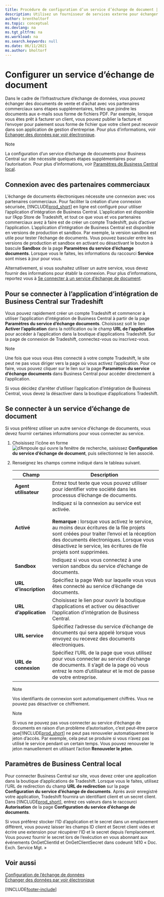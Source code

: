 ```yaml
---
title: Procédure de configuration d’un service d’échange de document | Microsoft Docs
description: Utilisez un fournisseur de services externe pour échanger des documents électroniques avec vos partenaires commerciaux.
author: brentholtorf
ms.topic: conceptual
ms.devlang: na
ms.tgt_pltfrm: na
ms.workload: na
ms.search.keywords: null
ms.date: 06/11/2021
ms.author: bholtorf
---
```

# Configurer un service d’échange de document

Dans le cadre de l’Infrastructure d’échange de données, vous pouvez échanger des documents de vente et d’achat avec vos partenaires commerciaux sans étapes supplémentaires, telles que joindre les documents aux e-mails sous forme de fichiers PDF. Par exemple, lorsque vous êtes prêt à facturer un client, vous pouvez publier la facture et l’envoyer pour paiement sous forme de fichier que votre client peut recevoir dans son application de gestion d’entreprise. Pour plus d’informations, voir [Échanger des données par voir électronique](across-data-exchange.md).

> [!NOTE]
> La configuration d’un service d’échange de documents pour Business Central sur site nécessite quelques étapes supplémentaires pour l’autorisation. Pour plus d’informations, voir [Paramètres de Business Central local](#settings-for-business-central-on-premises).

## Connexion avec des partenaires commerciaux

L’échange de documents électroniques nécessite une connexion avec vos partenaires commerciaux. Pour faciliter la création d’une connexion sécurisée, [!INCLUDE[prod_short](includes/prod_short.md)] en ligne est configuré pour utiliser l’application d’intégration de Business Central. L’application est disponible sur l’App Store de Tradeshift, et tout ce que vous et vos partenaires commerciaux avez à faire est de créer un compte Tradeshift, puis d’activer l’application. L’application d’intégration de Business Central est disponible en versions de production et sandbox. Par exemple, la version sandbox est utile pour tester l’échange de documents. Vous pouvez basculer entre les versions de production et sandbox en activant ou désactivant le bouton à bascule **Sandbox** de la page **Paramètres du service d’échange documents**. Lorsque vous le faites, les informations du raccourci **Service** sont mises à jour pour vous.

Alternativement, si vous souhaitez utiliser un autre service, vous devez fournir des informations pour établir la connexion. Pour plus d’informations, reportez vous à [Se connecter à un service d’échange de document](across-how-to-set-up-a-document-exchange-service.md#to-connect-to-a-document-exchange-service).

## Pour se connecter à l’application d’intégration de Business Central sur Tradeshift

Vous pouvez rapidement créer un compte Tradeshift et commencer à utiliser l’application d’intégration de Business Central à partir de la page **Paramètres du service d’échange documents**. Choisissez soit le lien **Activer l’application** dans la notification ou le champ **URL de l’application** pour accéder à l’application dans la boutique d’applications Tradeshift. Sur la page de connexion de Tradeshift, connectez-vous ou inscrivez-vous.

> [!NOTE]
> Une fois que vous vous êtes connecté à votre compte Tradeshift, le site peut ne pas vous diriger vers la page où vous activez l’application. Pour ce faire, vous pouvez cliquer sur le lien sur la page **Paramètres du service d’échange documents** dans Business Central pour accéder directement à l’application.

Si vous décidez d’arrêter d’utiliser l’application d’intégration de Business Central, vous devez la désactiver dans la boutique d’applications Tradeshift. 

## Se connecter à un service d’échange de document

Si vous préférez utiliser un autre service d’échange de documents, vous devez fournir certaines informations pour vous connecter au service.

1. Choisissez l’icône en forme ![d’Ampoule qui ouvre la fenêtre de recherche](media/ui-search/search_small.png "Dites-moi ce que vous voulez faire"), saisissez **Configuration du service d’échange de document**, puis sélectionnez le lien associé.  
2. Renseignez les champs comme indiqué dans le tableau suivant.  

    |Champ|Description|  
    |---------------------------------|---------------------------------------|  
    |**Agent utilisateur**|Entrez tout texte que vous pouvez utiliser pour identifier votre société dans les processus d’échange de documents.|  
    |**Activé**|Indiquez si la connexion au service est activée.<br><br> **Remarque :** lorsque vous activez le service, au moins deux écritures de la file projets sont créées pour traiter l’envoi et la réception des documents électroniques. Lorsque vous désactivez le service, les écritures de file projets sont supprimées.|  
    |**Sandbox**|Indiquez si vous vous connectez à une version sandbox du service d’échange de documents.|
    |**URL d’inscription**|Spécifiez la page Web sur laquelle vous vous êtes connecté au service d’échange de documents.|  
    |**URL d’application**|Choisissez le lien pour ouvrir la boutique d’applications et activer ou désactiver l’application d’intégration de Business Central.|
    |**URL service**|Spécifiez l’adresse du service d’échange de documents qui sera appelé lorsque vous envoyez ou recevez des documents électroniques.|  
    |**URL de connexion**|Spécifiez l’URL de la page que vous utilisez pour vous connecter au service d’échange de documents. Il s’agit de la page où vous entrez le nom d’utilisateur et le mot de passe de votre entreprise.|  
    
    > [!NOTE]  
    > Vos identifiants de connexion sont automatiquement chiffrés. Vous ne pouvez pas désactiver ce chiffrement.

    > [!NOTE]
    > Si vous ne pouvez pas vous connecter au service d’échange de documents en raison d’un problème d’autorisation, c’est peut-être parce que[!INCLUDE[prod_short](includes/prod_short.md)] ne peut pas renouveler automatiquement le jeton d’accès. Par exemple, cela peut se produire si vous n’avez pas utilisé le service pendant un certain temps. Vous pouvez renouveler le jeton manuellement en utilisant l’action **Renouveler le jeton**.

## Paramètres de Business Central local

Pour connecter Business Central sur site, vous devez créer une application dans la boutique d’applications de Tradeshift. Lorsque vous le faites, utilisez l’URL de redirection du champ **URL de redirection** sur la page **Configuration du service d’échange de documents**. Après avoir enregistré votre application, Tradeshift fournira un identifiant client et un secret client. Dans [!INCLUDE[prod_short](includes/prod_short.md)], entrez ces valeurs dans le raccourci **Autorisation** de la page **Configuration du service d’échange de documents**.

Si vous préférez stocker l’ID d’application et le secret dans un emplacement différent, vous pouvez laisser les champs ID client et Secret client vides et écrire une extension pour récupérer l’ID et le secret depuis l’emplacement. Vous pouvez fournir le secret lors de l’exécution en vous abonnant aux événements OnGetClientId et OnGetClientSecret dans codeunit 1410 « Doc. Exch. Service Mgt. »

## Voir aussi

[Configuration de l’échange de données](across-set-up-data-exchange.md)  
[Échanger des données par voir électronique](across-data-exchange.md)


[!INCLUDE[footer-include](includes/footer-banner.md)]
